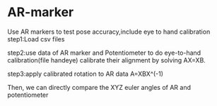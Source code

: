 # AR-marker
Use AR markers to test pose accuracy,include eye to hand calibration
step1:Load csv files

step2:use data of AR marker and Potentiometer to do eye-to-hand calibration(file handeye)
calibrate their alignment by solving AX=XB.

step3:apply calibrated rotation to AR data
A=XBX^(-1)

Then, we can directly compare the XYZ euler angles of AR and potentiometer

